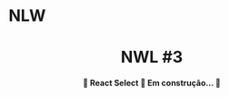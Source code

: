 # NLW
 
 <h1 align="center">NWL #3</h1>
 
 <h4 align="center"> 
	🚧  React Select 🚀 Em construção...  🚧
</h4>
